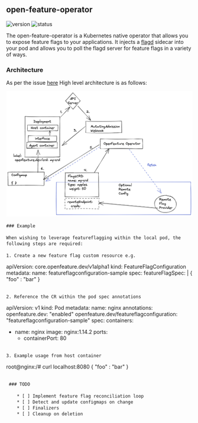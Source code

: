 ## open-feature-operator

![version](https://img.shields.io/badge/version-pre--alpha-green)
![status](https://img.shields.io/badge/status-not--for--production-red)

The open-feature-operator is a Kubernetes native operator that allows you to expose feature flags to your applications. It injects a [flagd](https://github.com/open-feature/flagd) sidecar into your pod and allows you to poll the flagd server for feature flags in a variety of ways.

### Architecture

As per the issue [here](https://github.com/open-feature/research/issues/1)
High level architecture is as follows:

<img src="images/arch-0.png" width="560">

 ```
### Example

When wishing to leverage featureflagging within the local pod, the following steps are required:

1. Create a new feature flag custom resource e.g.
```
apiVersion: core.openfeature.dev/v1alpha1
kind: FeatureFlagConfiguration
metadata:
  name: featureflagconfiguration-sample
spec:
  featureFlagSpec: |
    {
      "foo" : "bar"
    } 
```

2. Reference the CR within the pod spec annotations
```
apiVersion: v1
kind: Pod
metadata:
  name: nginx
  annotations:
    openfeature.dev: "enabled"
    openfeature.dev/featureflagconfiguration: "featureflagconfiguration-sample"
spec:
  containers:
  - name: nginx
    image: nginx:1.14.2
    ports:
    - containerPort: 80
```

3. Example usage from host container

```
root@nginx:/# curl localhost:8080
{
  "foo" : "bar"
} 
```

 ### TODO
  
    * [ ] Implement feature flag reconciliation loop
    * [ ] Detect and update configmaps on change
    * [ ] Finalizers
    * [ ] Cleanup on deletion
